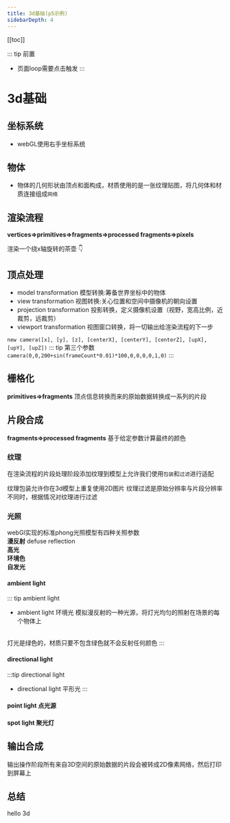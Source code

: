 ```yaml
---
title: 3d基础(p5示例)
sidebarDepth: 4
---
```


[[toc]]

::: tip 前置
- 页面loop需要点击触发
:::

# 3d基础

## 坐标系统

- webGL使用右手坐标系统

## 物体
- 物体的几何形状由顶点和面构成，材质使用的是一张纹理贴图，将几何体和材质连接组成`网络`

<ClientOnly>
<basic3d renderType="p5" renderFunc="coordinate"></basic3d>
</ClientOnly>

## 渲染流程

 **vertices=>primitives=>fragments=>processed fragments=>pixels**

渲染一个绕x轴旋转的茶壶 :point_down:
<ClientOnly>
<basic3d renderType="p5" renderFunc="renderSteps"></basic3d>
</ClientOnly>

## 顶点处理

- model transformation 模型转换:筹备世界坐标中的物体
- view transformation 视图转换:关心位置和空间中摄像机的朝向设置
- projection transformation 投影转换，定义摄像机设置（视野，宽高比例，近裁剪，远裁剪）
- viewport transformation 视图窗口转换，将一切输出给渲染流程的下一步

`new camera([x], [y], [z], [centerX], [centerY], [centerZ], [upX], [upY], [upZ])`
::: tip 第三个参数
`camera(0,0,200+sin(frameCount*0.01)*100,0,0,0,0,1,0)`
:::
<ClientOnly>
<basic3d renderType="p5" renderFunc="pointHandle"></basic3d>
</ClientOnly>

## 栅格化
**primitives=>fragments**
顶点信息转换而来的原始数据转换成一系列的片段

## 片段合成
**fragments=>processed fragments**
基于给定参数计算最终的颜色

### 纹理
在渲染流程的片段处理阶段添加纹理到模型上允许我们使用`包装`和`过滤`进行适配

<ClientOnly>
<basic3d renderType="p5" renderFunc="textureDemo"></basic3d>
</ClientOnly>
纹理包装允许你在3d模型上重复使用2D图片
纹理过滤是原始分辨率与片段分辨率不同时，根据情况对纹理进行过滤

### 光照
webGl实现的标准phong光照模型有四种关照参数
<br/>
**漫反射** defuse reflection
<br/>
**高光**
<br/>
**环境色**
<br/>
**自发光**

#### ambient light
::: tip ambient light
- ambient light 环境光 模拟漫反射的一种光源，将灯光均匀的照射在场景的每个物体上
<br/>
灯光是绿色的，材质只要不包含绿色就不会反射任何颜色
:::
<ClientOnly>
<basic3d renderType="p5" renderFunc="ambientLight"></basic3d>
</ClientOnly>

#### directional light
:::tip directional light
- directional light 平形光 
:::
<ClientOnly>
<basic3d renderType="p5" renderFunc="directionalLight"></basic3d>
</ClientOnly>

#### point light 点光源
<ClientOnly>
<basic3d renderType="p5" renderFunc="pointLight"></basic3d>
</ClientOnly>

#### spot light 聚光灯
<ClientOnly>
<basic3d renderType="p5" renderFunc="spotLight"></basic3d>
</ClientOnly>













## 输出合成

输出操作阶段所有来自3D空间的原始数据的片段会被转成2D像素网络，然后打印到屏幕上
<ClientOnly>
<vtkDemo></vtkDemo>
</ClientOnly>

## 总结

hello 3d


